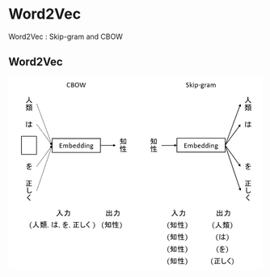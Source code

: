 # Word2Vec

Word2Vec : Skip-gram and CBOW

## Word2Vec

![word2vec](word2vec.png "CBOW and Skip-gram")
